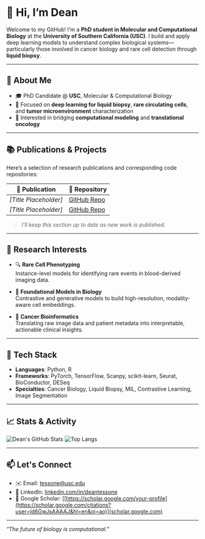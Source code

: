 # 👋 Hi, I’m Dean

Welcome to my GitHub! I'm a **PhD student in Molecular and Computational Biology** at the **University of Southern California (USC)**. I build and apply deep learning models to understand complex biological systems—particularly those involved in cancer biology and rare cell detection through **liquid biopsy**.

---

## 🧬 About Me

- 🎓 PhD Candidate @ **USC**, Molecular & Computational Biology
- 🔬 Focused on **deep learning for liquid biopsy**, **rare circulating cells**, and **tumor microenvironment** characterization
- 🧠 Interested in bridging **computational modeling** and **translational oncology**

---

## 📚 Publications & Projects

Here’s a selection of research publications and corresponding code repositories:

| 📖 Publication | 🧪 Repository |
|----------------|---------------|
| _[Title Placeholder]_ | [GitHub Repo](https://github.com/YOUR_USERNAME/your-repo-name) |
| _[Title Placeholder]_ | [GitHub Repo](https://github.com/YOUR_USERNAME/your-repo-name) |

> _I'll keep this section up to date as new work is published._

---

## 🧠 Research Interests

- 🔍 **Rare Cell Phenotyping**  
  Instance-level models for identifying rare events in blood-derived imaging data.

- 🧬 **Foundational Models in Biology**  
  Contrastive and generative models to build high-resolution, modality-aware cell embeddings.

- 🧪 **Cancer Bioinformatics**  
  Translating raw image data and patient metadata into interpretable, actionable clinical insights.

---

## 🧰 Tech Stack

- **Languages**: Python, R
- **Frameworks**: PyTorch, TensorFlow, Scanpy, scikit-learn, Seurat, BioConductor, DESeq  
- **Specialties**: Cancer Biology, Liquid Biopsy, MIL, Contrastive Learning, Image Segmentation

---

## 📈 Stats & Activity

![Dean's GitHub Stats](https://github-readme-stats.vercel.app/api?username=YOUR_USERNAME&show_icons=true&theme=default)
![Top Langs](https://github-readme-stats.vercel.app/api/top-langs/?username=YOUR_USERNAME&layout=compact)

---

## 📫 Let's Connect

- ✉️ Email: tessone@usc.edu  
- 🔗 LinkedIn: [linkedin.com/in/deantessone](https://linkedin.com/in/deantessone)  
- 🧠 Google Scholar: [[https://scholar.google.com/your-profile](https://scholar.google.com/citations?user=ld6GwJsAAAAJ&hl=en&oi=ao)](scholar.google.com)

---

_“The future of biology is computational.”_


